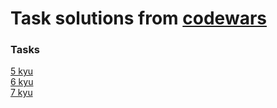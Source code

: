 # Task solutions from [codewars](https://www.codewars.com)

### Tasks

[5 kyu](https://github.com/posadvladimir/codewars/tree/main/5-kyu)  
[6 kyu](https://github.com/posadvladimir/codewars/tree/main/6-kyu)  
[7 kyu](https://github.com/posadvladimir/codewars/tree/main/7-kyu)